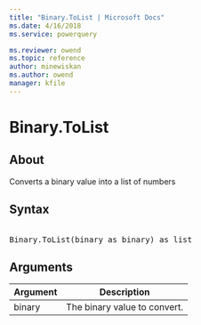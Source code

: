 ```yaml
---
title: "Binary.ToList | Microsoft Docs"
ms.date: 4/16/2018
ms.service: powerquery

ms.reviewer: owend
ms.topic: reference
author: minewiskan
ms.author: owend
manager: kfile
---
```

# Binary.ToList

  
## About  
Converts a binary value into a list of numbers  
  
## Syntax

<pre>  
Binary.ToList(binary as binary) as list  
</pre>  
  
## Arguments  
  
|Argument|Description|  
|------------|---------------|  
|binary|The binary value to convert.|  
  
